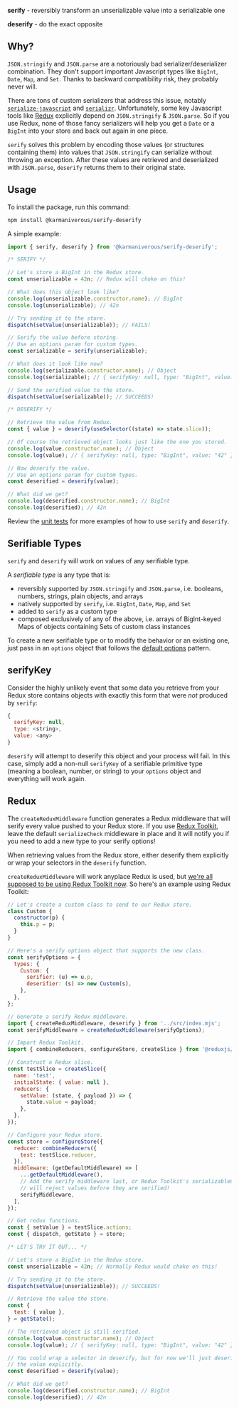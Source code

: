 **serify** - reversibly transform an unserializable value into a serializable
one

**deserify** - do the exact opposite

## Why?

`JSON.stringify` and `JSON.parse` are a notoriously bad serializer/deserializer
combination. They don't support important Javascript types like `BigInt`,
`Date`, `Map`, and `Set`. Thanks to backward compatibility risk, they probably
never will.

There are tons of custom serializers that address this issue, notably
[`serialize-javascript`](https://www.npmjs.com/package/serialize-javascript) and
[`serializr`](https://www.npmjs.com/package/serializr). Unfortunately, some key
Javascript tools like [Redux](https://redux.js.org) explicitly depend on
`JSON.stringify` & `JSON.parse`. So if you use Redux, none of those fancy
serializers will help you get a `Date` or a `BigInt` into your store and back
out again in one piece.

`serify` solves this problem by encoding those values (or structures containing
them) into values that `JSON.stringify` can serialize without throwing an
exception. After these values are retrieved and deserialized with `JSON.parse`,
`deserify` returns them to their original state.

## Usage

To install the package, run this command:

```bash
npm install @karmaniverous/serify-deserify
```

A simple example:

```javascript
import { serify, deserify } from '@karmaniverous/serify-deserify';

/* SERIFY */

// Let's store a BigInt in the Redux store.
const unserializable = 42n; // Redux will choke on this!

// What does this object look like?
console.log(unserializable.constructor.name); // BigInt
console.log(unserializable); // 42n

// Try sending it to the store.
dispatch(setValue(unserializable)); // FAILS!

// Serify the value before storing.
// Use an options param for custom types.
const serializable = serify(unserializable);

// What does it look like now?
console.log(serializable.constructor.name); // Object
console.log(serializable); // { serifyKey: null, type: "BigInt", value: "42" }

// Send the serified value to the store.
dispatch(setValue(serializable)); // SUCCEEDS!

/* DESERIFY */

// Retrieve the value from Redux.
const { value } = deserify(useSelector((state) => state.slice));

// Of course the retrieved object looks just like the one you stored.
console.log(value.constructor.name); // Object
console.log(value); // { serifyKey: null, type: "BigInt", value: "42" }

// Now deserify the value.
// Use an options param for custom types.
const deserified = deserify(value);

// What did we get?
console.log(deserified.constructor.name); // BigInt
console.log(deserified); // 42n
```

Review the [unit tests](/src/index.test.mjs) for more examples of how to use
`serify` and `deserify`.

## Serifiable Types

`serify` and `deserify` will work on values of any serifiable type.

A _serifiable type_ is any type that is:

- reversibly supported by `JSON.stringify` and `JSON.parse`, i.e. booleans,
  numbers, strings, plain objects, and arrays
- natively supported by `serify`, i.e. `BigInt`, `Date`, `Map`, and `Set`
- added to `serify` as a custom type
- composed exclusively of any of the above, i.e. arrays of BigInt-keyed Maps of
  objects containing Sets of custom class instances

To create a new serifiable type or to modify the behavior or an existing one,
just pass in an `options` object that follows the
[default options](/src/options.mjs) pattern.

## serifyKey

Consider the highly unlikely event that some data you retrieve from your Redux
store contains objects with exactly this form that were _not_ produced by
`serify`:

```javascript
{
  serifyKey: null,
  type: <string>,
  value: <any>
}
```

`deserify` will attempt to deserify this object and your process will fail. In
this case, simply add a non-null `serifyKey` of a serifiable primitive type
(meaning a boolean, number, or string) to your `options` object and everything
will work again.

## Redux

The `createReduxMiddleware` function generates a Redux middleware that will
serify every value pushed to your Redux store. If you use
[Redux Toolkit](https://redux-toolkit.js.org/), leave the default
`serializeCheck` middleware in place and it will notify you if you need to add a
new type to your serify options!

When retrieving values from the Redux store, either deserify them explicitly or
wrap your selectors in the `deserify` function.

`createReduxMiddleware` will work anyplace Redux is used, but
[we're all supposed to be using Redux Toolkit now](https://redux-toolkit.js.org/introduction/getting-started#purpose).
So here's an example using Redux Toolkit:

```javascript
// Let's create a custom class to send to our Redux store.
class Custom {
  constructor(p) {
    this.p = p;
  }
}

// Here's a serify options object that supports the new class.
const serifyOptions = {
  types: {
    Custom: {
      serifier: (u) => u.p,
      deserifier: (s) => new Custom(s),
    },
  },
};

// Generate a serify Redux middleware.
import { createReduxMiddleware, deserify } from '../src/index.mjs';
const serifyMiddleware = createReduxMiddleware(serifyOptions);

// Import Redux Toolkit.
import { combineReducers, configureStore, createSlice } from '@reduxjs/toolkit';

// Construct a Redux slice.
const testSlice = createSlice({
  name: 'test',
  initialState: { value: null },
  reducers: {
    setValue: (state, { payload }) => {
      state.value = payload;
    },
  },
});

// Configure your Redux store.
const store = configureStore({
  reducer: combineReducers({
    test: testSlice.reducer,
  }),
  middleware: (getDefaultMiddleware) => [
    ...getDefaultMiddleware(),
    // Add the serify middleware last, or Redux Toolkit's serializableCheck
    // will reject values before they are serified!
    serifyMiddleware,
  ],
});

// Get redux functions.
const { setValue } = testSlice.actions;
const { dispatch, getState } = store;

/* LET'S TRY IT OUT... */

// Let's store a BigInt in the Redux store.
const unserializable = 42n; // Normally Redux would choke on this!

// Try sending it to the store.
dispatch(setValue(unserializable)); // SUCCEEDS!

// Retrieve the value the store.
const {
  test: { value },
} = getState();

// The retrieved object is still serified.
console.log(value.constructor.name); // Object
console.log(value); // { serifyKey: null, type: "BigInt", value: "42" }

// You could wrap a selector in deserify, but for now we'll just deserify
// the value explicitly.
const deserified = deserify(value);

// What did we get?
console.log(deserified.constructor.name); // BigInt
console.log(deserified); // 42n
```
